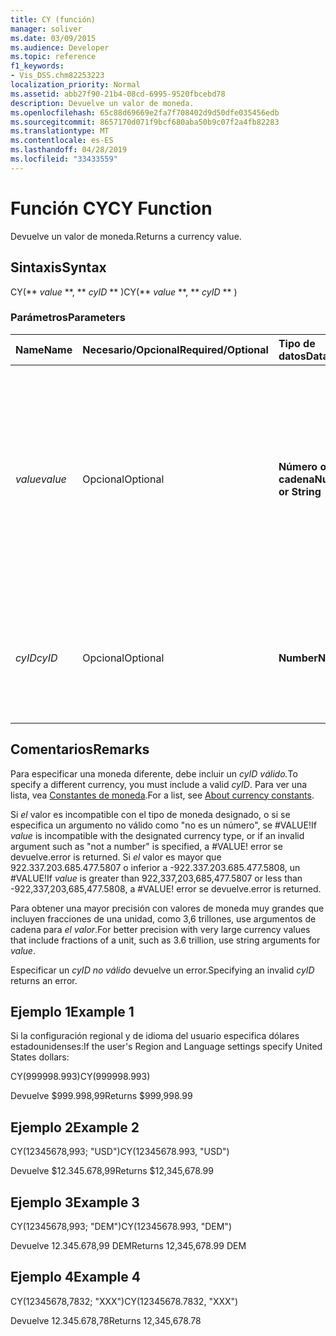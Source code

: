 ```yaml
---
title: CY (función)
manager: soliver
ms.date: 03/09/2015
ms.audience: Developer
ms.topic: reference
f1_keywords:
- Vis_DSS.chm82253223
localization_priority: Normal
ms.assetid: abb27f90-21b4-08cd-6995-9520fbcebd78
description: Devuelve un valor de moneda.
ms.openlocfilehash: 65c88d69669e2fa7f708402d9d50dfe035456edb
ms.sourcegitcommit: 8657170d071f9bcf680aba50b9c07f2a4fb82283
ms.translationtype: MT
ms.contentlocale: es-ES
ms.lasthandoff: 04/28/2019
ms.locfileid: "33433559"
---
```

# <a name="cy-function"></a><span data-ttu-id="2b0c8-103">Función CY</span><span class="sxs-lookup"><span data-stu-id="2b0c8-103">CY Function</span></span>

<span data-ttu-id="2b0c8-104">Devuelve un valor de moneda.</span><span class="sxs-lookup"><span data-stu-id="2b0c8-104">Returns a currency value.</span></span>
  
## <a name="syntax"></a><span data-ttu-id="2b0c8-105">Sintaxis</span><span class="sxs-lookup"><span data-stu-id="2b0c8-105">Syntax</span></span>

<span data-ttu-id="2b0c8-106">CY(\*\* *value* \*\*, \*\* *cyID* \*\* )</span><span class="sxs-lookup"><span data-stu-id="2b0c8-106">CY(\*\* *value* \*\*, \*\* *cyID* \*\* )</span></span> 
  
### <a name="parameters"></a><span data-ttu-id="2b0c8-107">Parámetros</span><span class="sxs-lookup"><span data-stu-id="2b0c8-107">Parameters</span></span>

|<span data-ttu-id="2b0c8-108">**Name**</span><span class="sxs-lookup"><span data-stu-id="2b0c8-108">**Name**</span></span>|<span data-ttu-id="2b0c8-109">**Necesario/Opcional**</span><span class="sxs-lookup"><span data-stu-id="2b0c8-109">**Required/Optional**</span></span>|<span data-ttu-id="2b0c8-110">**Tipo de datos**</span><span class="sxs-lookup"><span data-stu-id="2b0c8-110">**Data Type**</span></span>|<span data-ttu-id="2b0c8-111">**Descripción**</span><span class="sxs-lookup"><span data-stu-id="2b0c8-111">**Description**</span></span>|
|:-----|:-----|:-----|:-----|
| <span data-ttu-id="2b0c8-112">_value_</span><span class="sxs-lookup"><span data-stu-id="2b0c8-112">_value_</span></span> <br/> |<span data-ttu-id="2b0c8-113">Opcional</span><span class="sxs-lookup"><span data-stu-id="2b0c8-113">Optional</span></span>  <br/> |<span data-ttu-id="2b0c8-114">**Número o cadena**</span><span class="sxs-lookup"><span data-stu-id="2b0c8-114">**Number or String**</span></span> <br/> |<span data-ttu-id="2b0c8-115">Número o cadena que incluye formato específico de moneda.</span><span class="sxs-lookup"><span data-stu-id="2b0c8-115">A number or a string that includes currency-specific formatting.</span></span> <span data-ttu-id="2b0c8-116">Si no se especifica, el valor de moneda tiene el formato de acuerdo con el estilo de moneda en la configuración región e idioma del sistema.</span><span class="sxs-lookup"><span data-stu-id="2b0c8-116">If not specified, the currency value is formatted according to the currency style in the system's Region and Language settings.</span></span>  <br/> |
| <span data-ttu-id="2b0c8-117">_cyID_</span><span class="sxs-lookup"><span data-stu-id="2b0c8-117">_cyID_</span></span> <br/> |<span data-ttu-id="2b0c8-118">Opcional</span><span class="sxs-lookup"><span data-stu-id="2b0c8-118">Optional</span></span>  <br/> |<span data-ttu-id="2b0c8-119">**Number**</span><span class="sxs-lookup"><span data-stu-id="2b0c8-119">**Number**</span></span> <br/> |<span data-ttu-id="2b0c8-120">Un identificador numérico de moneda o una cadena entrecomillada de tres caracteres para la abreviatura ISO 4217.</span><span class="sxs-lookup"><span data-stu-id="2b0c8-120">A numeric currency ID or a three-character quoted string for the ISO 4217 abbreviation.</span></span>  <br/> |
   
## <a name="remarks"></a><span data-ttu-id="2b0c8-121">Comentarios</span><span class="sxs-lookup"><span data-stu-id="2b0c8-121">Remarks</span></span>

<span data-ttu-id="2b0c8-122">Para especificar una moneda diferente, debe incluir un _cyID válido._</span><span class="sxs-lookup"><span data-stu-id="2b0c8-122">To specify a different currency, you must include a valid  _cyID_.</span></span> <span data-ttu-id="2b0c8-123">Para ver una lista, vea [Constantes de moneda](about-currency-constants.md).</span><span class="sxs-lookup"><span data-stu-id="2b0c8-123">For a list, see [About currency constants](about-currency-constants.md).</span></span>
  
<span data-ttu-id="2b0c8-124">Si  _el_ valor es incompatible con el tipo de moneda designado, o si se especifica un argumento no válido como "no es un número", se #VALUE!</span><span class="sxs-lookup"><span data-stu-id="2b0c8-124">If  _value_ is incompatible with the designated currency type, or if an invalid argument such as "not a number" is specified, a #VALUE!</span></span> <span data-ttu-id="2b0c8-125">error se devuelve.</span><span class="sxs-lookup"><span data-stu-id="2b0c8-125">error is returned.</span></span> <span data-ttu-id="2b0c8-126">Si  _el_ valor es mayor que 922.337.203.685.477.5807 o inferior a -922.337.203.685.477.5808, un #VALUE!</span><span class="sxs-lookup"><span data-stu-id="2b0c8-126">If  _value_ is greater than 922,337,203,685,477.5807 or less than -922,337,203,685,477.5808, a #VALUE!</span></span> <span data-ttu-id="2b0c8-127">error se devuelve.</span><span class="sxs-lookup"><span data-stu-id="2b0c8-127">error is returned.</span></span> 
  
<span data-ttu-id="2b0c8-128">Para obtener una mayor precisión con valores de moneda muy grandes que incluyen fracciones de una unidad, como 3,6 trillones, use argumentos de cadena para  _el valor_.</span><span class="sxs-lookup"><span data-stu-id="2b0c8-128">For better precision with very large currency values that include fractions of a unit, such as 3.6 trillion, use string arguments for  _value_.</span></span>
  
<span data-ttu-id="2b0c8-129">Especificar un  _cyID no válido_ devuelve un error.</span><span class="sxs-lookup"><span data-stu-id="2b0c8-129">Specifying an invalid  _cyID_ returns an error.</span></span> 
  
## <a name="example-1"></a><span data-ttu-id="2b0c8-130">Ejemplo 1</span><span class="sxs-lookup"><span data-stu-id="2b0c8-130">Example 1</span></span>

<span data-ttu-id="2b0c8-131">Si la configuración regional y de idioma del usuario especifica dólares estadounidenses:</span><span class="sxs-lookup"><span data-stu-id="2b0c8-131">If the user's Region and Language settings specify United States dollars:</span></span>
  
<span data-ttu-id="2b0c8-132">CY(999998.993)</span><span class="sxs-lookup"><span data-stu-id="2b0c8-132">CY(999998.993)</span></span>
  
<span data-ttu-id="2b0c8-133">Devuelve $999.998,99</span><span class="sxs-lookup"><span data-stu-id="2b0c8-133">Returns $999,998.99</span></span>
  
## <a name="example-2"></a><span data-ttu-id="2b0c8-134">Ejemplo 2</span><span class="sxs-lookup"><span data-stu-id="2b0c8-134">Example 2</span></span>

<span data-ttu-id="2b0c8-135">CY(12345678,993; "USD")</span><span class="sxs-lookup"><span data-stu-id="2b0c8-135">CY(12345678.993, "USD")</span></span>
  
<span data-ttu-id="2b0c8-136">Devuelve $12.345.678,99</span><span class="sxs-lookup"><span data-stu-id="2b0c8-136">Returns $12,345,678.99</span></span>
  
## <a name="example-3"></a><span data-ttu-id="2b0c8-137">Ejemplo 3</span><span class="sxs-lookup"><span data-stu-id="2b0c8-137">Example 3</span></span>

<span data-ttu-id="2b0c8-138">CY(12345678,993; "DEM")</span><span class="sxs-lookup"><span data-stu-id="2b0c8-138">CY(12345678.993, "DEM")</span></span>
  
<span data-ttu-id="2b0c8-139">Devuelve 12.345.678,99 DEM</span><span class="sxs-lookup"><span data-stu-id="2b0c8-139">Returns 12,345,678.99 DEM</span></span>
  
## <a name="example-4"></a><span data-ttu-id="2b0c8-140">Ejemplo 4</span><span class="sxs-lookup"><span data-stu-id="2b0c8-140">Example 4</span></span>

<span data-ttu-id="2b0c8-141">CY(12345678,7832; "XXX")</span><span class="sxs-lookup"><span data-stu-id="2b0c8-141">CY(12345678.7832, "XXX")</span></span>
  
<span data-ttu-id="2b0c8-142">Devuelve 12.345.678,78</span><span class="sxs-lookup"><span data-stu-id="2b0c8-142">Returns 12,345,678.78</span></span>
  

